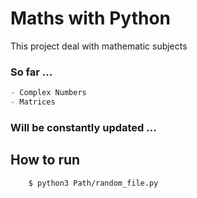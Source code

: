 # Maths with Python
This project deal with mathematic subjects


### So far ...
```python
- Complex Numbers
- Matrices
```

### Will be constantly updated ...

## How to run 

```bash
    $ python3 Path/random_file.py
```